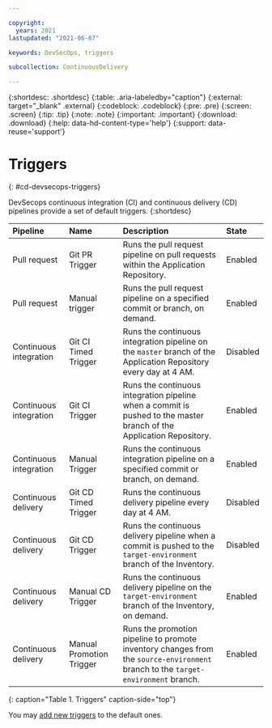 ```yaml
---

copyright:
  years: 2021
lastupdated: "2021-06-07"

keywords: DevSecOps, triggers

subcollection: ContinuousDelivery

---
```


{:shortdesc: .shortdesc}
{:table: .aria-labeledby="caption"}
{:external: target="_blank" .external}
{:codeblock: .codeblock}
{:pre: .pre}
{:screen: .screen}
{:tip: .tip}
{:note: .note}
{:important: .important}
{:download: .download}
{:help: data-hd-content-type='help'}
{:support: data-reuse='support'}

# Triggers
{: #cd-devsecops-triggers}

DevSecops continuous integration (CI) and continuous delivery (CD) pipelines provide a set of default triggers.
{:shortdesc}

|Pipeline |Name	|Description |State |
|:----------|:------------------------------|:------------------|:----------|
|Pull request		|Git PR Trigger		|Runs the pull request pipeline on pull requests within the Application Repository.			|Enabled			|
|Pull request 		|Manual trigger 		|Runs the pull request pipeline on a specified commit or branch, on demand.			|Enabled			|
|Continuous integration		|Git CI Timed Trigger		|Runs the continuous integration pipeline on the `master` branch of the Application Repository every day at 4 AM. |Disabled			|
|Continuous integration		|Git CI Trigger		|Runs the continuous integration pipeline when a commit is pushed to the master branch of the Application Repository.	|Enabled			|
|Continuous integration		|Manual Trigger 		|Runs the continuous integration pipeline on a specified commit or branch, on demand.		|Enabled			|
|Continuous delivery		|Git CD Timed Trigger		|Runs the continuous delivery pipeline every day at 4 AM.	|Disabled			|
|Continuous delivery		|Git CD Trigger		|Runs the continuous delivery pipeline when a commit is pushed to the `target-environment` branch of the Inventory.	|Disabled			|
|Continuous delivery		|Manual CD Trigger		|Runs the continuous delivery pipeline on the `target-environment` branch of the Inventory, on demand.	|Enabled			|
|Continuous delivery		|Manual Promotion Trigger		|Runs the promotion pipeline to promote inventory changes from the `source-environment` branch to the `target-environment` branch.	|Enabled			|
{: caption="Table 1. Triggers" caption-side="top"}

You may [add new triggers](/docs/ContinuousDelivery?topic=ContinuousDelivery-cd-devsecops-add-pipeline-triggers) to the default ones.
